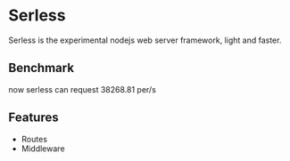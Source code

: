 # Serless

Serless is the experimental nodejs web server framework, light and faster.

## Benchmark

now serless can request 38268.81 per/s

## Features

- Routes
- Middleware